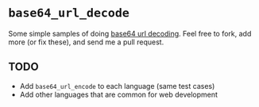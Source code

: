 # `base64_url_decode`

Some simple samples of doing [base64 url decoding](http://en.wikipedia.org/wiki/Base64#URL_applications). Feel free to fork, add more (or fix these), and send me a pull request.

## TODO

* Add `base64_url_encode` to each language (same test cases)
* Add other languages that are common for web development

